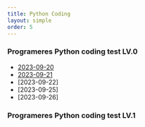```yaml
---
title: Python Coding  
layout: simple  
order: 5 
---
```


### Programeres Python coding test LV.0
- [2023-09-20](https://github.com/Han-Daon/Python-Coding/blob/a398812ae59819faa09b1947baa53c46e0bb6cba/2023_09_20.md)
- [2023-09-21](/_post/example.md/)
- [2023-09-22]
- [2023-09-25]
- [2023-09-26] 

  


### Programeres Python coding test LV.1

